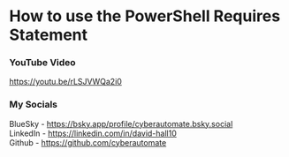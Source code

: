 # How to use the PowerShell Requires Statement

### YouTube Video ###
https://youtu.be/rLSJVWQa2i0

### My Socials ###
BlueSky - https://bsky.app/profile/cyberautomate.bsky.social<br/>
LinkedIn - https://linkedin.com/in/david-hall10 <br/>
Github - https://github.com/cyberautomate